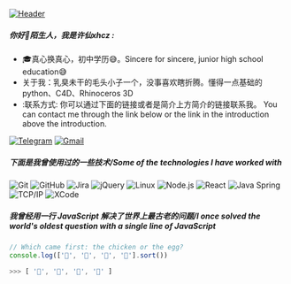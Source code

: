 <style type="text/css">
  body{
    background: url("https://alist.akttoer.cn/d/xhcz763/20250214_215413.jpg?sign=VcAgeRVSuOyFuBd-AqNWcReiv1CTf8pAyJk420sMFDk=:0") no-repeat center center fixed;
        -webkit-background-size: cover;
        -o-background-size: cover;                
        background-size: cover;
  }
  </style>

[![Header](https://alist.akttoer.cn/d/xhcz763/931b689a2951a4dd1b532475ccc3faec.jpeg?sign=Z3hnbiNJ9GNnfVESyloHyPVqIPjxEzQEg-5YrnvE-40=:0)](http://www.coolapk.com/u/21190140)

##### 你好👋陌生人，我是许仙xhcz :

- 🎓真心换真心，初中学历😅。Sincere for sincere, junior high school education😅
- 关于我：乳臭未干的毛头小子一个，没事喜欢瞎折腾。懂得一点基础的python、C4D、Rhinoceros 3D 
- :联系方式: 你可以通过下面的链接或者是简介上方简介的链接联系我。 You can contact me through the link below or the link in the introduction above the introduction.

[![Telegram](https://img.shields.io/badge/-TELEGRAM-2CA5E0?style=for-the-badge&logo=telegram&logoColor=white)](https://t.me/xhcz763)
[![Gmail](https://img.shields.io/badge/-GMAIL-D14836?style=for-the-badge&logo=gmail&logoColor=white)](mailto:xhcz763@mail.com)


##### 下面是我曾使用过的一些技术/Some of the technologies I have worked with

![Git](https://img.shields.io/badge/-Git-222222?style=flat&logo=git&logoColor=F05032)
![GitHub](https://img.shields.io/badge/-GitHub-222222?style=flat&logo=github&logoColor=181717)
![Jira](https://img.shields.io/badge/-Jira-222222?style=flat&logo=jira-software&logoColor=white&logoColor=0052CC)
![jQuery](https://img.shields.io/badge/-jQuery-222222?style=flat&logo=jQuery&logoColor=0769AD)
![Linux](https://img.shields.io/badge/-Linux-222222?style=flat&logo=linux&logoColor=FCC624)
![Node.js](https://img.shields.io/badge/-Node.js-222222?style=flat&logo=node.js&logoColor=339933)
![React](https://img.shields.io/badge/-React-222222?style=flat&logo=React&logoColor=61DAFB)
![Java Spring](https://img.shields.io/badge/-Spring-222222?style=flat&logo=spring&logoColor=6DB33F)
![TCP/IP](https://img.shields.io/badge/-TCP/IP-222222?style=flat&logo=cisco&logoColor=white)
![XCode](https://img.shields.io/badge/-XCode-222222?style=flat&logo=XCode&logoColor=1575F9)

##### 我曾经用一行 JavaScript 解决了世界上最古老的问题/I once solved the world's oldest question with a single line of JavaScript
<!-- wi*quL3fcV -->

```javascript
// Which came first: the chicken or the egg?
console.log(['🥚', '🐣', '🐥', '🐔'].sort())

>>> [ '🐔', '🐣', '🐥', '🥚' ]
```


